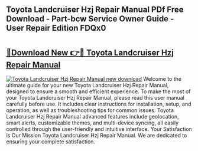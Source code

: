 ## Toyota Landcruiser Hzj Repair Manual PDf Free Download - Part-bcw Service Owner Guide - User Repair Edition FDQx0

# <h2><a href="http://bc80357.oget.top/?id=Toyota+Landcruiser+Hzj+Repair+Manual">🔗Download New 👉🔴 Toyota Landcruiser Hzj Repair Manual</a></h2>

[![Toyota Landcruiser Hzj Repair Manual new download](https://i.imgur.com/5g1atiW.png)](http://bc80357.oget.top/?id=Toyota+Landcruiser+Hzj+Repair+Manual)
Welcome to the ultimate guide for your new Toyota Landcruiser Hzj Repair Manual, designed to ensure a smooth and efficient experience. To make the most of your Toyota Landcruiser Hzj Repair Manual, please read this user manual carefully before use. It includes clear instructions for installation, setup, and operation, as well as troubleshooting tips for common issues. Toyota Landcruiser Hzj Repair Manual advanced features include geolocation, smart alerts, customizable themes, and multi-device syncing, all easily controlled through the user-friendly and intuitive interface. Your Satisfaction is Our Mission Toyota Landcruiser Hzj Repair Manual. We are dedicated to ensuring your complete satisfaction.
